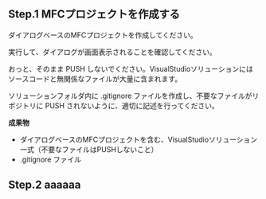 ## Step.1 MFCプロジェクトを作成する

ダイアログベースのMFCプロジェクトを作成してください。

実行して、ダイアログが画面表示されることを確認してください。



おっと、そのまま PUSH しないでください。VisualStudioソリューションにはソースコードと無関係なファイルが大量に含まれます。

ソリューションフォルダ内に .gitignore ファイルを作成し、不要なファイルがリポジトリに PUSH されないように、適切に記述を行ってください。

**成果物**

- ダイアログベースのMFCプロジェクトを含む、VisualStudioソリューション一式（不要なファイルはPUSHしないこと）
- .gitignore ファイル



## Step.2 aaaaaa

